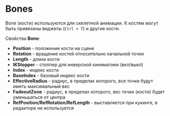 # Bones 

Bone (кости) используются для скелетной анимации. К костям могут быть привязаны виджеты (`Ctrl + T`) и другие кости.

Свойства **Bone**:

* **Position** - положение кости на сцене
* **Rotation** - вращение костей относительно начальной точки
* **Length** - длина кости
* **IKStopper** - стоппер для инверсной кинематики (вкл/выкл)
* **Index** - индекс кости
* **BaseIndex** - базовый индекс кости
* **EffectiveRadius** - радиус, в пределах которого, все точки будут иметь максимальный вес
* **FadeoutZone** - радиус, в пределах которого, вес точек (кости) будет уменьшаться от центра
* **RefPosition/RefRotation/RefLength** - выставляется при кукинге, в редакторе не используется
